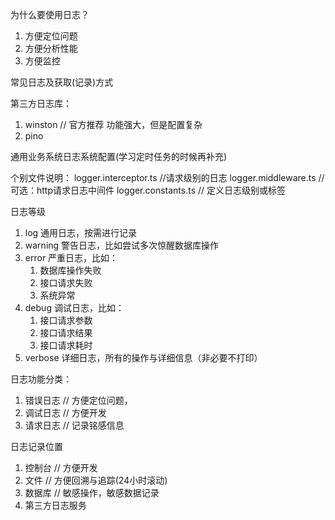 为什么要使用日志？
1. 方便定位问题
2. 方便分析性能
3. 方便监控

常见日志及获取(记录)方式


第三方日志库：
1. winston // 官方推荐 功能强大，但是配置复杂
2. pino


通用业务系统日志系统配置(学习定时任务的时候再补充)

个别文件说明：
logger.interceptor.ts //请求级别的日志
logger.middleware.ts // 可选：http请求日志中间件
logger.constants.ts // 定义日志级别或标签


日志等级
1. log 通用日志，按需进行记录
2. warning 警告日志，比如尝试多次惊醒数据库操作
3. error 严重日志，比如：
    1. 数据库操作失败
    2. 接口请求失败
    3. 系统异常
4. debug 调试日志，比如：
    1. 接口请求参数
    2. 接口请求结果
    3. 接口请求耗时
5. verbose 详细日志，所有的操作与详细信息（非必要不打印）



日志功能分类：
1. 错误日志 // 方便定位问题，
2. 调试日志 // 方便开发
3. 请求日志 // 记录铭感信息

日志记录位置
1. 控制台 // 方便开发
2. 文件 // 方便回溯与追踪(24小时滚动)
3. 数据库 // 敏感操作，敏感数据记录
4. 第三方日志服务